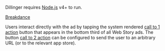 Dillinger requires [Node.js](https://nodejs.org/) v4+ to run.

[Breakdance](https://breakdance.github.io/breakdance/till)

Users interact directly with the ad by tapping the system rendered [call to 1 action](story_ads_best_practices.md#call-to-action-button-text-4) button that appears in the bottom third of all Web Story ads.  The button [call to 2 action](story_ads_best_practices.md#call-to-action-button-text-2) can be configured to send the user to an arbitrary URL (or to the relevant app store).
